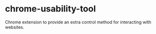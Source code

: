 # chrome-usability-tool
Chrome extension to provide an extra control method for interacting with websites.
